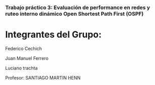 ### Trabajo práctico 3: Evaluación de performance en redes y ruteo interno dinámico Open Shortest Path First (OSPF)

# Integrantes del Grupo:

Federico Cechich

Juan Manuel Ferrero

Luciano trachta

Profesor: SANTIAGO MARTIN HENN
